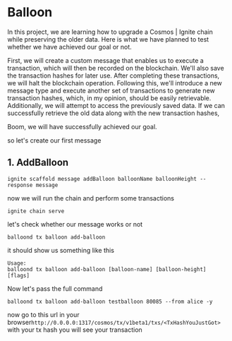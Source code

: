 # Balloon

In this project, we are learning how to upgrade a Cosmos | Ignite chain while preserving the older data. Here is what we have planned to test whether we have achieved our goal or not.

[//]: # "so first of all we will create a custom message through which we can perform some transaction and we will perform transaction so that it will be saved in the blockchain and save the transaction hashes (for the later purpose) then we will stop the blockchain and then write a new message and then again perform the transaction and try to get the latest tx hashes (which we will get easily according to me 🤔) and also try to get the old data if we get the old data "
[//]: # "Boom we have successfully achived what we wanted "

First, we will create a custom message that enables us to execute a transaction, which will then be recorded on the blockchain. We'll also save the transaction hashes for later use. After completing these transactions, we will halt the blockchain operation. Following this, we'll introduce a new message type and execute another set of transactions to generate new transaction hashes, which, in my opinion, should be easily retrievable. Additionally, we will attempt to access the previously saved data. If we can successfully retrieve the old data along with the new transaction hashes,

Boom, we will have successfully achieved our goal.

so let's create our first message

## 1. AddBalloon

```shell
ignite scaffold message addBalloon balloonName balloonHeight --response message
```

now we will run the chain and perform some transactions

```shell
ignite chain serve
```

let's check whether our message works or not

```shell
balloond tx balloon add-balloon
```
it should show us something like this 

```shell
Usage:
balloond tx balloon add-balloon [balloon-name] [balloon-height] [flags]
```

Now let's pass the full command
```shell
balloond tx balloon add-balloon testballoon 80085 --from alice -y
```

now go to this url in your browser`http://0.0.0.0:1317/cosmos/tx/v1beta1/txs/<TxHashYouJustGot>` with your tx hash you will see your transaction 